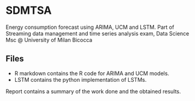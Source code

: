 # SDMTSA
Energy consumption forecast using ARIMA, UCM and LSTM. Part of Streaming data management and time series analysis exam, Data Science Msc @ University of Milan Bicocca
## Files
- R markdown contains the R code for ARIMA and UCM models.
- LSTM contains the python implementation of LSTMs.

Report contains a summary of the work done and the obtained results.
